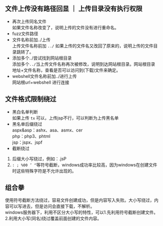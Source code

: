 ## 文件上传没有路径回显 ｜ 上传目录没有执行权限
- 再次上传同名文件  
如果文件名称改变了，说明上传的文件没有进行重命名。
- fuzz文件路径  
- 文件名称前加../上传  
上传文件名称前加 `../` 如果上传的文件名又改回了原来的，说明上传的文件目录跳转了。
- 添加多个../尝试找到网站根目录  
添加多个`../`当上传文件名称再次被修改，说明到达网站根目录。网站根目录地址+文件名称，查看是否可以访问到(下载)文件来确定。
- webshell文件名称前加../进行上传  
网站根url+webshell 进行连接

## 文件格式限制绕过
- 黑白名单判断  
如果上传 `tx` 可以，上传jsp不行，可以判断为上传黑名单
- 黑名单后缀绕过  
aspx&asp：ashx、asa、asmx、cer  
php：php3、phtml  
jsp：jspx、jspf
- 截断绕过
1. 后缀大小写绕过，例如：.jsP
2. `: ; %00 ’ ^`等符号截断，windows成功率比较高，因为windows在创建文件时这些特殊字符是不允许出现的。

## 组合拳
使用符号截断方法绕过，容易文件创建成功，但是内容写入失败。大小写绕过，内容可以写进去，但是访问会直接下载，不解析。  
windows服务器下，利用不区分大小写的特性，可以1.先利用符号截断创建文件。2.利用大小写(同名)绕过覆盖前面创建的文件内容。